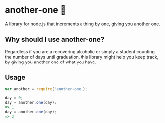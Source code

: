# another-one 🔑
A library for node.js that increments a thing by one, giving you another one.

## Why should I use another-one?

Regardless if you are a recovering alcoholic or simply a student counting the number of days until graduation, this library might help you keep track, by giving you another one of what you have.

## Usage

```javascript
var another = require('another-one');

day = 0;
day = another.one(day);
=> 1
day = another.one(day);
=> 2
```

